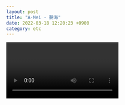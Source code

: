 ```yaml
---
layout: post
title: "A-Mei - 聽海"
date: 2022-03-18 12:20:23 +0900
category: etc
---
```


<div class="video-container">
    <video id="player" class="video-js vjs-default-skin vjs-big-play-centered" data-json="/public/json/etc/A-Mei - 聽海.json"></video>
</div>